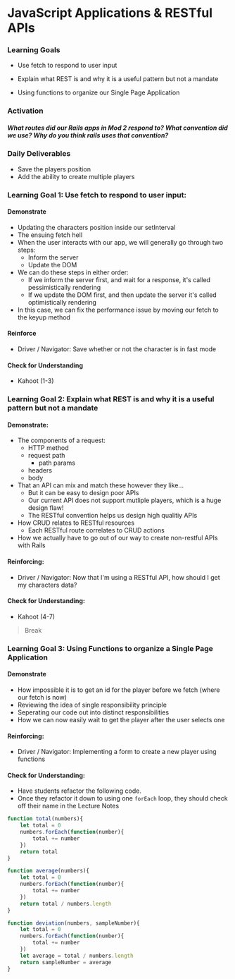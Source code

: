 # JavaScript Applications & RESTful APIs

### Learning Goals

- Use fetch to respond to user input

- Explain what REST is and why it is a useful pattern but not a mandate

- Using functions to organize our Single Page Application



### Activation

##### What routes did our Rails apps in Mod 2 respond to? What convention did we use? Why do you think rails uses that convention?



### Daily Deliverables

* Save the players position
* Add the ability to create multiple players



### Learning Goal 1: Use fetch to respond to user input:

#### Demonstrate

- Updating the characters position inside our setInterval
- The ensuing fetch hell
- When the user interacts with our app, we will generally go through two steps:
  - Inform the server 
  - Update the DOM
- We can do these steps in either order:
  - If we inform the server first, and wait for a response, it's called pessimistically rendering
  - If we update the DOM first, and then update the server it's called optimistically rendering
- In this case, we can fix the performance issue by moving our fetch to the keyup method 

#### Reinforce

- Driver / Navigator:  Save whether or not the character is in fast mode

#### Check for Understanding

- Kahoot (1-3)



### Learning Goal 2: Explain what REST is and why it is a useful pattern but not a mandate

#### Demonstrate:

* The components of a request:
  * HTTP method
  * request path
    * path params
  * headers
  * body
* That an API can mix and match these however they like...
  * But it can be easy to design poor APIs
  * Our current API does not support mutliple players, which is a huge design flaw!
  * The RESTful convention helps us design high qualitiy APIs 
* How CRUD relates to RESTful resources
  * Each RESTful route correlates to CRUD actions
* How we actually have to go out of our way to create non-restful APIs with Rails

#### Reinforcing: 

* Driver / Navigator:  Now that I'm using a RESTful API, how should I get my characters data?

#### Check for Understanding: 

* Kahoot (4-7)



> Break



### Learning Goal 3: Using Functions to organize a Single Page Application

#### Demonstrate

* How impossible it is to get an id for the player before we fetch (where our fetch is now)
* Reviewing the idea of single responsibility principle
* Seperating our code out into distinct responsibilities 
* How we can now easily wait to get the player after the user selects one

#### Reinforcing:

* Driver / Navigator: Implementing a form to create a new player using functions

#### Check for Understanding: 

* Have students refactor the following code.
* Once they refactor it down to using one `forEach` loop, they should check off their name in the Lecture Notes

```javascript
function total(numbers){
    let total = 0
    numbers.forEach(function(number){
        total += number
    })
	return total
}

function average(numbers){
    let total = 0
    numbers.forEach(function(number){
        total += number
    })
	return total / numbers.length
}

function deviation(numbers, sampleNumber){
    let total = 0
    numbers.forEach(function(number){
        total += number
    })
	let average = total / numbers.length
    return sampleNumber = average
}
```

